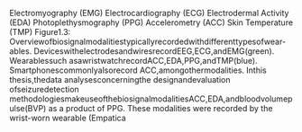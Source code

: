 Electromyography
(EMG)
Electrocardiography
(ECG)
Electrodermal Activity
(EDA)
Photoplethysmography
(PPG)
Accelerometry
(ACC)
Skin Temperature
(TMP)
Figure1.3: Overviewofbiosignalmodalitiestypicallyrecordedwithdifferenttypesofwear-
ables. DeviceswithelectrodesandwiresrecordEEG,ECG,andEMG(green). Wearablessuch
asawristwatchrecordACC,EDA,PPG,andTMP(blue). Smartphonescommonlyalsorecord
ACC,amongothermodalities.
Inthis thesis,thedata analysesconcerningthe designandevaluation ofseizuredetection
methodologiesmakeuseofthebiosignalmodalitiesACC,EDA,andbloodvolumepulse(BVP)
as a product of PPG. These modalities were recorded by the wrist-worn wearable (Empatica